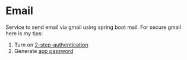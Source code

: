 # Email
Service to send email via gmail using spring boot mail.
For secure gmail here is my tips:

 1. Turn on [2-step-authentication](https://support.google.com/accounts/answer/185839?hl=en)
 2. Generate [app password](https://support.google.com/accounts/answer/185833)

